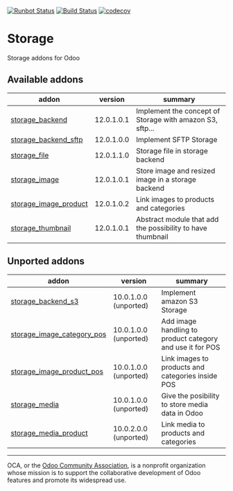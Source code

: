 [![Runbot Status](https://runbot.odoo-community.org/runbot/badge/flat/275/12.0.svg)](https://runbot.odoo-community.org/runbot/repo/github-com-oca-storage-275)
[![Build Status](https://travis-ci.com/OCA/storage.svg?branch=12.0)](https://travis-ci.com/OCA/storage)
[![codecov](https://codecov.io/gh/OCA/storage/branch/12.0/graph/badge.svg)](https://codecov.io/gh/OCA/storage)

# Storage

Storage addons for Odoo

[//]: # (addons)

Available addons
----------------
addon | version | summary
--- | --- | ---
[storage_backend](storage_backend/) | 12.0.1.0.1 | Implement the concept of Storage with amazon S3, sftp...
[storage_backend_sftp](storage_backend_sftp/) | 12.0.1.0.0 | Implement SFTP Storage
[storage_file](storage_file/) | 12.0.1.1.0 | Storage file in storage backend
[storage_image](storage_image/) | 12.0.1.0.1 | Store image and resized image in a storage backend
[storage_image_product](storage_image_product/) | 12.0.1.0.2 | Link images to products and categories
[storage_thumbnail](storage_thumbnail/) | 12.0.1.0.1 | Abstract module that add the possibility to have thumbnail


Unported addons
---------------
addon | version | summary
--- | --- | ---
[storage_backend_s3](storage_backend_s3/) | 10.0.1.0.0 (unported) | Implement amazon S3 Storage
[storage_image_category_pos](storage_image_category_pos/) | 10.0.1.0.0 (unported) | Add image handling to product category and use it for POS
[storage_image_product_pos](storage_image_product_pos/) | 10.0.1.0.0 (unported) | Link images to products and categories inside POS
[storage_media](storage_media/) | 10.0.1.0.0 (unported) | Give the posibility to store media data in Odoo
[storage_media_product](storage_media_product/) | 10.0.2.0.0 (unported) | Link media to products and categories

[//]: # (end addons)

----

OCA, or the [Odoo Community Association](http://odoo-community.org/), is a nonprofit organization whose
mission is to support the collaborative development of Odoo features and
promote its widespread use.
